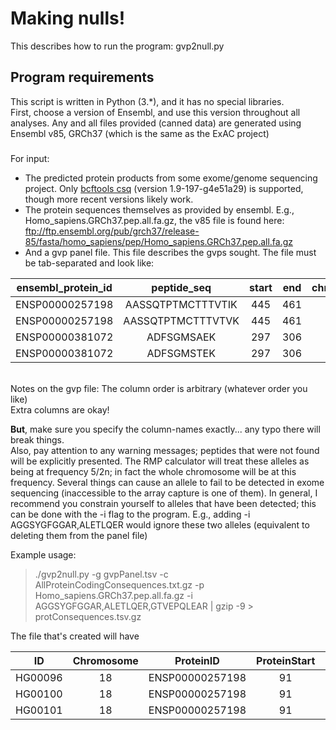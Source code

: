 # Making nulls!

This describes how to run the program: gvp2null.py


## Program requirements
This script is written in Python (3.*), and it has no special libraries.
<br>
First, choose a version of Ensembl, and use this version throughout all analyses.
Any and all files provided (canned data) are generated using Ensembl v85, GRCh37
(which is the same as the ExAC project)
<br>

###
For input:
- The predicted protein products from some exome/genome sequencing project. Only [bcftools csq](https://samtools.github.io/bcftools/bcftools.html#csq) (version 1.9-197-g4e51a29) is supported, though more recent versions likely work.
- The protein sequences themselves as provided by ensembl. E.g., Homo_sapiens.GRCh37.pep.all.fa.gz, the v85 file is found here: <br>ftp://ftp.ensembl.org/pub/grch37/release-85/fasta/homo_sapiens/pep/Homo_sapiens.GRCh37.pep.all.fa.gz
- And a gvp panel file. This file describes the gvps sought. The file must be tab-separated and look like:

| ensembl_protein_id | peptide_seq | start | end | chromosome |
| :----------------: | :---------: | :--:  | :-: | :--------: |
| ENSP00000257198    | AASSQTPTMCTTTVTIK  |  445  |   461  | 18 |
| ENSP00000257198    | AASSQTPTMCTTTVTVK  |      445  |   461 | 18 |
| ENSP00000381072    | ADFSGMSAEK  |      297  |   306  |   18 |
| ENSP00000381072    | ADFSGMSTEK  |     297   |  306   | 18 |

<br>
Notes on the gvp file:
The column order is arbitrary (whatever order you like)<br>
Extra columns are okay! <br>

**But**, make sure you specify the column-names exactly... any typo there will break things.
<br>
Also, pay attention to any warning messages; peptides that were not found will be explicitly presented. The RMP calculator will treat these alleles as being at frequency 5/2n; in fact the whole chromosome will be at this frequency. Several things can cause an allele to fail to be detected in exome sequencing (inaccessible to the array capture is one of them). In general, I recommend you constrain yourself to alleles that have been detected; this can be done with the -i flag to the program. E.g., adding -i AGGSYGFGGAR,ALETLQER would ignore these two alleles (equivalent to deleting them from the panel file)
<br>

Example usage:
> ./gvp2null.py -g gvpPanel.tsv -c AllProteinCodingConsequences.txt.gz -p Homo_sapiens.GRCh37.pep.all.fa.gz -i AGGSYGFGGAR,ALETLQER,GTVEPQLEAR | gzip -9 > protConsequences.tsv.gz


The file that's created will have

| ID    |  Chromosome  | ProteinID | ProteinStart  |  ProteinStop  |   DetectableAllele1 |  DetectableAllele2 | InferredAllele1 |  InferredAllele2   |
| :---: | :---------:  | :------:  | :-----------: |  :----------: |   :---------------: |  :---------------: | :-------------: |  :------------:    |
| HG00096 | 18  |    ENSP00000257198 | 91 |     101   |  SFSLFLSDGQR  |   SFSLFLSDGQR |    KSFSIFLSDGQR |   KSFSIFLSDGQR |
| HG00100 | 18  |    ENSP00000257198 | 91  |    101   |  SFSLFLSDGQR   |  SFSLFLSDGQR  |   KSFSIFLSDGQR  |  KSFSIFLSDGQR |
| HG00101 | 18  |    ENSP00000257198 | 91  |    101   |  SFSLFLSDGQR   |  nd  |    KSFSIFLSDGQR |   KSFFIFLSDGQR |





